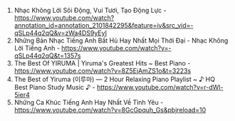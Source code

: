 1. Nhạc Không Lời Sôi Động, Vui Tươi, Tạo Động Lực - https://www.youtube.com/watch?annotation_id=annotation_2101842295&feature=iv&src_vid=-qSLp44q2qQ&v=zWa4DS9yEyI
2. Những Bản Nhạc Tiếng Anh Bất Hủ Hay Nhất Mọi Thời Đại - Nhạc Không Lời Tiếng Anh - https://www.youtube.com/watch?v=-qSLp44q2qQ&t=1357s
3. The Best Of YIRUMA | Yiruma's Greatest Hits ~ Best Piano - https://www.youtube.com/watch?v=8Z5EjAmZS1o&t=3223s
4. The Best of Yiruma (이루마) — 2 Hour Relaxing Piano Playlist ~ ♪ HQ Best Piano Study Music ♪ - https://www.youtube.com/watch?v=r-dWl-5ier4
5. Những Ca Khúc Tiếng Anh Hay Nhất Về Tình Yêu - https://www.youtube.com/watch?v=8GcGpquh_Gs&pbjreload=10
